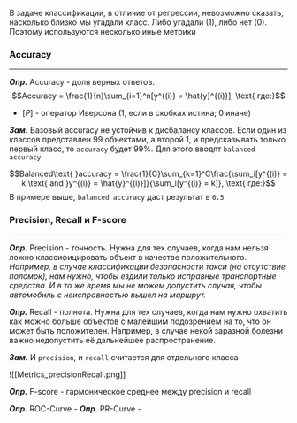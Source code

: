 
В задаче классификации, в отличие от регрессии, невозможно сказать, насколько близко мы угадали класс. Либо угадали (1), либо нет (0). Поэтому используются несколько иные метрики

### **Accuracy**
---
***Опр.*** Accuracy - доля верных ответов. 
$$Accuracy = \frac{1}{n}\sum_{i=1}^n[y^{(i)} = \hat{y}^{(i)}], \text{ где:}$$
- $[P]$ - оператор Иверсона (1, если в скобках истина; 0 иначе)

***Зам.*** Базовый accuracy не устойчив к дисбалансу классов. Если один из классов представлен 99 объектами, а второй 1, и предсказывать только первый класс, то `accuracy` будет 99%. Для этого вводят `balanced accuracy`

$$Balanced\text{ }accuracy = \frac{1}{C}\sum_{k=1}^C\frac{\sum_i[y^{(i)} = k \text{ and }y^{(i)} = \hat{y}^{(i)}]}{\sum_i[y^{(i)} = k]}, \text{ где:}$$
В примере выше, `balanced accuracy` даст результат в `0.5`

### **Precision, Recall и F-score**
---
***Опр.*** Precision - точность. Нужна для тех случаев, когда нам нельзя ложно классифицировать объект в качестве положительного. *Например, в случае классификации безопасности такси (на отсутствие поломок), нам нужно, чтобы ездили только исправные транспортные средства. И в то же время мы не можем допустить случая, чтобы автомобиль с неисправностью вышел на маршрут.* 

***Опр.*** Recall - полнота. Нужна для тех случаев, когда нам нужно охватить как можно больше объектов с малейшим подозрением на то, что он может быть положителен. Например, в случае некой заразной болезни важно недопустить её дальнейшее распространение.

***Зам.*** И `precision`, и `recall` считается для отдельного класса

![[Metrics_precisionRecall.png]]


***Опр.*** F-score - гармоническое среднее между precision и recall


***Опр.*** ROC-Curve - 
***Опр.*** PR-Curve - 